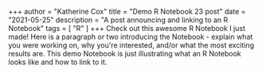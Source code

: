 
+++ author = "Katherine Cox" title = "Demo R Notebook 23 post" date = "2021-05-25" description = "A post announcing and linking to an R Notebook" tags = [ "R" ] +++
Check out this awesome R Notebook I just made!
Here is a paragraph or two introducing the Notebook - explain what you were working on, why you're interested, and/or what the most exciting results are.
This demo Notebook is just illustrating what an R Notebook looks like and how to link to it.
